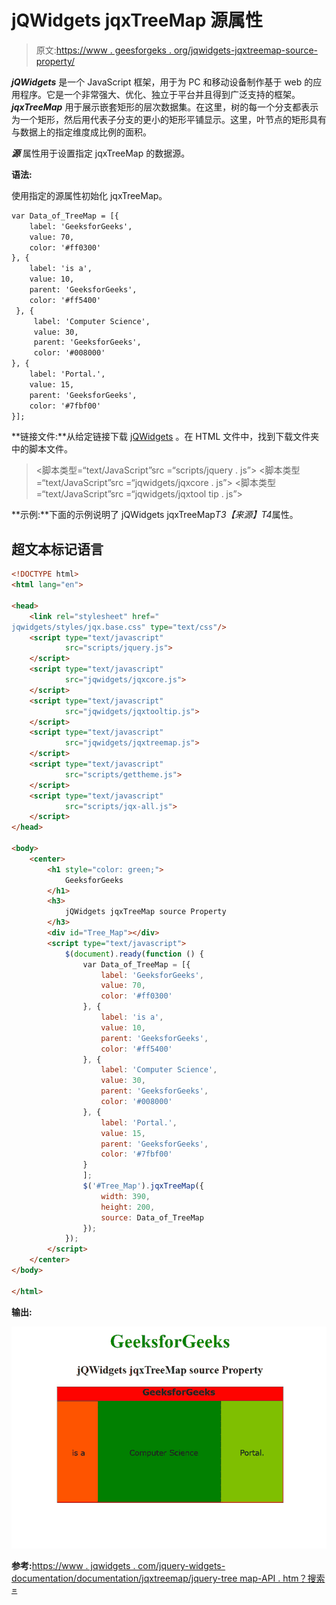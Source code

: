 # jQWidgets jqxTreeMap 源属性

> 原文:[https://www . geesforgeks . org/jqwidgets-jqxtreemap-source-property/](https://www.geeksforgeeks.org/jqwidgets-jqxtreemap-source-property/)

***jQWidgets*** 是一个 JavaScript 框架，用于为 PC 和移动设备制作基于 web 的应用程序。它是一个非常强大、优化、独立于平台并且得到广泛支持的框架。 ***jqxTreeMap*** 用于展示嵌套矩形的层次数据集。在这里，树的每一个分支都表示为一个矩形，然后用代表子分支的更小的矩形平铺显示。这里，叶节点的矩形具有与数据上的指定维度成比例的面积。

***源*** 属性用于设置指定 jqxTreeMap 的数据源。

**语法:**

使用指定的源属性初始化 jqxTreeMap。

```html
var Data_of_TreeMap = [{
    label: 'GeeksforGeeks',
    value: 70,
    color: '#ff0300'
}, {
    label: 'is a',
    value: 10,
    parent: 'GeeksforGeeks',
    color: '#ff5400'
 }, {
     label: 'Computer Science',
     value: 30,
     parent: 'GeeksforGeeks',
     color: '#008000'
}, {
    label: 'Portal.',
    value: 15,
    parent: 'GeeksforGeeks',
    color: '#7fbf00'
}];
```

**链接文件:**从给定链接下载 [jQWidgets](https://www.jqwidgets.com/download/) 。在 HTML 文件中，找到下载文件夹中的脚本文件。

> <link rel="”stylesheet”" href="”jqwidgets/styles/jqx.base.css”" type="”text/css”">
> <脚本类型=“text/JavaScript”src =“scripts/jquery . js”></脚本>
> <脚本类型=“text/JavaScript”src =“jqwidgets/jqxcore . js”></脚本>
> <脚本类型=“text/JavaScript”src =“jqwidgets/jqxtool tip . js”>

**示例:**下面的示例说明了 jQWidgets jqxTreeMap*T3【来源】T4*属性。

## 超文本标记语言

```html
<!DOCTYPE html>
<html lang="en">

<head>
    <link rel="stylesheet" href="
jqwidgets/styles/jqx.base.css" type="text/css"/>
    <script type="text/javascript" 
            src="scripts/jquery.js">
    </script>
    <script type="text/javascript" 
            src="jqwidgets/jqxcore.js">
    </script>
    <script type="text/javascript" 
            src="jqwidgets/jqxtooltip.js">
    </script>
    <script type="text/javascript" 
            src="jqwidgets/jqxtreemap.js">
    </script>
    <script type="text/javascript" 
            src="scripts/gettheme.js">
    </script>
    <script type="text/javascript" 
            src="scripts/jqx-all.js">
    </script>
</head>

<body>
    <center>
        <h1 style="color: green;">
            GeeksforGeeks
        </h1>
        <h3>
            jQWidgets jqxTreeMap source Property
        </h3>
        <div id="Tree_Map"></div>
        <script type="text/javascript">
            $(document).ready(function () {
                var Data_of_TreeMap = [{
                    label: 'GeeksforGeeks',
                    value: 70,
                    color: '#ff0300'
                }, {
                    label: 'is a',
                    value: 10,
                    parent: 'GeeksforGeeks',
                    color: '#ff5400'
                }, {
                    label: 'Computer Science',
                    value: 30,
                    parent: 'GeeksforGeeks',
                    color: '#008000'
                }, {
                    label: 'Portal.',
                    value: 15,
                    parent: 'GeeksforGeeks',
                    color: '#7fbf00'
                }
                ];
                $('#Tree_Map').jqxTreeMap({
                    width: 390,
                    height: 200,
                    source: Data_of_TreeMap
                });
            });
        </script>
    </center>
</body>

</html>
```

**输出:**

![](img/7a2c9d14bea67744269fa2f969ea0312.png)

**参考:**[https://www . jqwidgets . com/jquery-widgets-documentation/documentation/jqxtreemap/jquery-tree map-API . htm？搜索=](https://www.jqwidgets.com/jquery-widgets-documentation/documentation/jqxtreemap/jquery-treemap-api.htm?search=)